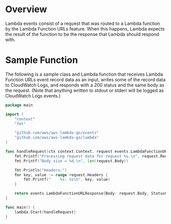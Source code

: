 # Overview

Lambda events consist of a request that was routed to a Lambda function by the Lambda Function URLs feature. When this happens, Lambda expects the result of the function to be the response that Lambda should respond with.

# Sample Function

The following is a sample class and Lambda function that receives Lambda Function URLs event record data as an input, writes some of the record data to CloudWatch Logs, and responds with a 200 status and the same body as the request. (Note that anything written to stdout or stderr will be logged as CloudWatch Logs events.)

```go
package main

import (
	"context"
	"fmt"

	"github.com/aws/aws-lambda-go/events"
	"github.com/aws/aws-lambda-go/lambda"
)

func handleRequest(ctx context.Context, request events.LambdaFunctionURLRequest) (events.LambdaFunctionURLResponse, error) {
	fmt.Printf("Processing request data for request %s.\n", request.RequestContext.RequestID)
	fmt.Printf("Body size = %d.\n", len(request.Body))

	fmt.Println("Headers:")
	for key, value := range request.Headers {
		fmt.Printf("    %s: %s\n", key, value)
	}

	return events.LambdaFunctionURLResponse{Body: request.Body, StatusCode: 200}, nil
}

func main() {
	lambda.Start(handleRequest)
}
```
